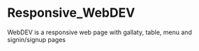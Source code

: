 # Responsive_WebDEV
WebDEV is a responsive web page with gallaty, table, menu and signin/signup pages
